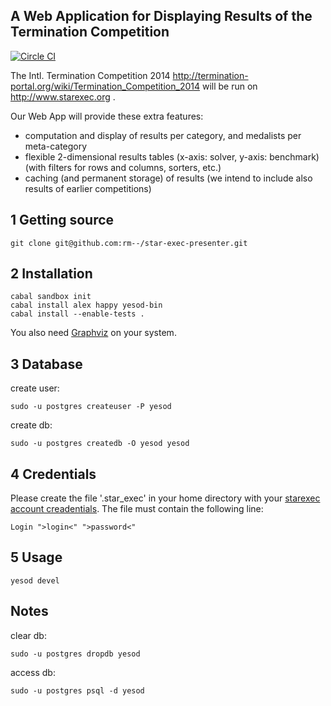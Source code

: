 A Web Application for Displaying Results of the Termination Competition
-----------------------
[![Circle CI](https://circleci.com/gh/rm--/star-exec-presenter.svg?style=svg)](https://circleci.com/gh/rm--/star-exec-presenter)

The Intl. Termination Competition 2014 <http://termination-portal.org/wiki/Termination_Competition_2014> will be run on <http://www.starexec.org> .

Our Web App will provide these extra features:

* computation and display of results per category,
  and medalists per meta-category
* flexible 2-dimensional results tables
  (x-axis: solver, y-axis: benchmark)
  (with filters for rows and columns, sorters, etc.)
* caching (and permanent storage) of results
  (we intend to include also results of earlier competitions)

1 Getting source
----------------

    git clone git@github.com:rm--/star-exec-presenter.git


2 Installation
--------------
    cabal sandbox init
    cabal install alex happy yesod-bin
    cabal install --enable-tests .

You also need [Graphviz](http://www.graphviz.org/Download.php) on your system.

3 Database
----------
  create user:

    sudo -u postgres createuser -P yesod

  create db:

    sudo -u postgres createdb -O yesod yesod


4 Credentials
-------------

Please create the file '.star_exec' in your home directory with your [starexec account creadentials](https://www.starexec.org/starexec/secure/index.jsp).
The file must contain the following line:

    Login ">login<" ">password<"


5 Usage
-------

    yesod devel


Notes
-----

clear db:

    sudo -u postgres dropdb yesod
access db:

    sudo -u postgres psql -d yesod

